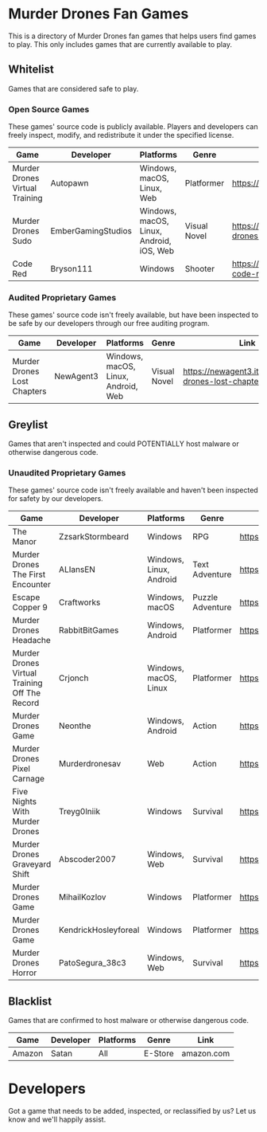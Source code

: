 # Murder Drones Fan Games
This is a directory of Murder Drones fan games that helps users find games to play. This only includes games that are currently available to play.

## Whitelist
Games that are considered safe to play.

### Open Source Games
These games' source code is publicly available. Players and developers can freely inspect, modify, and redistribute it under the specified license.

| Game | Developer | Platforms | Genre | Link |
|------|-----------|-----------|------|-----|
| Murder Drones Virtual Training | Autopawn | Windows, macOS, Linux, Web | Platformer | https://autopawn.itch.io/mdvt |
| Murder Drones Sudo | EmberGamingStudios | Windows, macOS, Linux, Android, iOS, Web | Visual Novel | https://embergamingstudios.itch.io/murder-drones-sudo |
| Code Red | Bryson111 | Windows | Shooter | https://bryson111.itch.io/murder-drones-code-red |

### Audited Proprietary Games
These games' source code isn't freely available, but have been inspected to be safe by our developers through our free auditing program.

| Game | Developer | Platforms | Genre | Link |
|------|-----------|-----------|------|-----|
| Murder Drones Lost Chapters | NewAgent3 | Windows, macOS, Linux, Android, Web | Visual Novel | https://newagent3.itch.io/murder-drones-lost-chapters |

## Greylist
Games that aren't inspected and could POTENTIALLY host malware or otherwise dangerous code.

### Unaudited Proprietary Games
These games' source code isn't freely available and haven't been inspected for safety by our developers.

| Game | Developer | Platforms | Genre | Link |
|------|-----------|-----------|------|-----|
| The Manor | ZzsarkStormbeard | Windows | RPG | https://gamejolt.com/games/TheManorMD/963919 |
| Murder Drones The First Encounter | ALIansEN | Windows, Linux, Android | Text Adventure | https://gamejolt.com/games/md-tfe/939103 |
| Escape Copper 9 | Craftworks | Windows, macOS | Puzzle Adventure | https://craftworks.itch.io/murder-drones-game |
| Murder Drones Headache | RabbitBitGames | Windows, Android | Platformer | https://rabbitbitgames.itch.io/murderdrones-headache |
| Murder Drones Virtual Training Off The Record | Crjonch | Windows, macOS, Linux | Platformer | https://crjonch.itch.io/mdvt-otr |
| Murder Drones Game | Neonthe | Windows, Android | Action | https://neonthe.itch.io/murder-drones-game |
| Murder Drones Pixel Carnage | Murderdronesav | Web | Action | https://murderdronesav.itch.io/murder-drones-pixel-carnage |
| Five Nights With Murder Drones | Treyg0lniik | Windows | Survival | https://gamejolt.com/games/MurderDronesFNAFgame/862717 |
| Murder Drones Graveyard Shift | Abscoder2007 | Windows, Web | Survival | https://gamejolt.com/games/MurderdronexFNAFfangame/924561 |
| Murder Drones Game | MihailKozlov | Windows | Platformer | https://gamejolt.com/games/MDgame/899748 |
| Murder Drones Game | KendrickHosleyforeal | Windows | Platformer | https://gamejolt.com/games/Crap/772502 |
| Murder Drones Horror | PatoSegura_38c3 | Windows, Web | Survival | https://gamejolt.com/games/MURDERDRONESHORROR/908574 |

## Blacklist
Games that are confirmed to host malware or otherwise dangerous code.

| Game | Developer | Platforms | Genre | Link |
|------|-----------|-----------|------|-----|
| Amazon | Satan | All | E-Store | amazon.com |

# Developers
Got a game that needs to be added, inspected, or reclassified by us? Let us know and we'll happily assist.